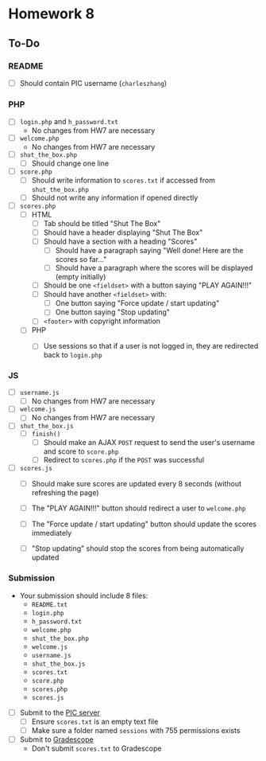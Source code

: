 # Homework 8

## To-Do

### README

- [ ] Should contain PIC username (`charleszhang`)

### PHP

- [ ] `login.php` and `h_password.txt`
  - No changes from HW7 are necessary
- [ ] `welcome.php`
  - No changes from HW7 are necessary
- [ ] `shut_the_box.php`
  - [ ] Should change one line
- [ ] `score.php`
  - [ ] Should write information to `scores.txt` if accessed from `shut_the_box.php`
  - [ ] Should not write any information if opened directly

- [ ] `scores.php`
  - [ ] HTML
    - [ ] Tab should be titled "Shut The Box"
    - [ ] Should have a header displaying "Shut The Box"
    - [ ] Should have a section with a heading "Scores"
      - [ ] Should have a paragraph saying "Well done! Here are the scores so far..."
      - [ ] Should have a paragraph where the scores will be displayed (empty initially)

    - [ ] Should be one `<fieldset>` with a button saying "PLAY AGAIN!!!"
    - [ ] Should have another `<fieldset>` with:
      - [ ] One button saying "Force update / start updating"
      - [ ] One button saying "Stop updating"

    - [ ] `<footer>` with copyright information

  - [ ] PHP
    - [ ] Use sessions so that if a user is not logged in, they are redirected back to `login.php`


### JS

- [ ] `username.js`
  - [ ] No changes from HW7 are necessary
- [ ] `welcome.js`
  - [ ] No changes from HW7 are necessary
- [ ] `shut_the_box.js`
  - [ ] `finish()`
    - [ ] Should make an AJAX `POST` request to send the user's username and score to `score.php`
    - [ ] Redirect to `scores.php` if the `POST` was successful

- [ ] `scores.js`
  - [ ] Should make sure scores are updated every 8 seconds (without refreshing the page)
  - [ ] The "PLAY AGAIN!!!" button should redirect a user to `welcome.php`
  - [ ] The "Force update / start updating" button should update the scores immediately
  - [ ] "Stop updating" should stop the scores from being automatically updated


### Submission

- Your submission should include 8 files:
  - `README.txt`
  - `login.php`
  - `h_password.txt`
  - `welcome.php`
  - `shut_the_box.php`
  - `welcome.js`
  - `username.js`
  - `shut_the_box.js`
  - `scores.txt`
  - `score.php`
  - `scores.php`
  - `scores.js`
  
- [ ] Submit to the [PIC server](http://www.pic.ucla.edu/~charleszhang/HW8)
  - [ ] Ensure `scores.txt` is an empty text file
  - [ ] Make sure a folder named `sessions` with 755 permissions exists
- [ ] Submit to [Gradescope](https://bruinlearn.ucla.edu/courses/160942/external_tools/408)
  - Don't submit `scores.txt` to Gradescope
